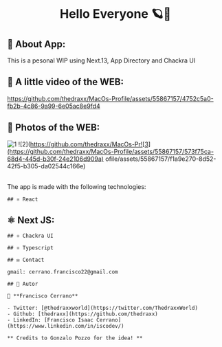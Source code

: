 <h1 align="center"> Hello Everyone 🪐👋</h1>

## 🤖 About App:
This is a pesonal WIP using Next.13, App Directory and Chackra UI

## 🎥 A little video of the WEB:

https://github.com/thedraxx/MacOs-Profile/assets/55867157/4752c5a0-fb2b-4c86-9a99-6e05ac8e9fd4

## 📱 Photos of the WEB:

![1](https://github.com/thedraxx/MacOs-Profile/assets/55867157/124a811d-f1eb-41bd-b206-8d76cd0ad44d)
![2](https://github.com/thedraxx/MacOs-Pr![3](https://github.com/thedraxx/MacOs-Profile/assets/55867157/573f75ca-68d4-445d-b30f-24e2106d909a)
ofile/assets/55867157/f1a9e270-8d52-42f5-b305-da02544c166e)

<br> The app is made with the following technologies:</br>

```
## ⚛️ React
```
## ⚛️ Next JS:
```
## ⚛️ Chackra UI 

## ⚛️ Typescript

## ✉️ Contact

gmail: cerrano.francisco22@gmail.com

## 🤔 Autor

👤 **Francisco Cerrano**

- Twitter: [@thedraxxworld](https://twitter.com/ThedraxxWorld)
- Github: [thedraxx](https://github.com/thedraxx)
- LinkedIn: [Francisco Isaac Cerrano](https://www.linkedin.com/in/iscodev/)

** Credits to Gonzalo Pozzo for the idea! **
